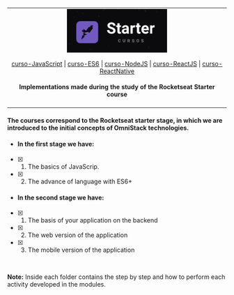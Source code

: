 <table align="center"><tr><td align="center" width="9999">

<img src="https://raw.githubusercontent.com/EmmanuellaAlbuquerque/starter_rocketseat/master/images/starter.png" alt="js" height="100">

<br>

[curso-JavaScript](https://github.com/EmmanuellaAlbuquerque/starter_rocketseat/tree/master/curso-JavaScript) |
[curso-ES6](https://github.com/EmmanuellaAlbuquerque/starter_rocketseat/tree/master/curso-ES6) |
[curso-NodeJS](https://github.com/EmmanuellaAlbuquerque/starter_rocketseat/tree/master/curso-NodeJS) |
[curso-ReactJS](https://github.com/EmmanuellaAlbuquerque/starter_rocketseat/tree/master/curso-ReactJS) |
[curso-ReactNative](https://github.com/EmmanuellaAlbuquerque/starter_rocketseat/tree/master/curso-ReactNative)

#### Implementations made during the study of the Rocketseat Starter course

</td></tr></table>


#### The courses correspond to the Rocketseat starter stage, in which we are introduced to the initial concepts of OmniStack technologies.

* #### In the first stage we have:
- [x] 1. The basics of JavaScrip.
- [x] 2. The advance of language with ES6+

* #### In the second stage we have:
- [x] 1. The basis of your application on the backend
- [x] 2. The web version of the application
- [x] 3. The mobile version of the application

<br>


**Note:**
Inside each folder contains the step by step and how to perform each activity developed in the modules.






